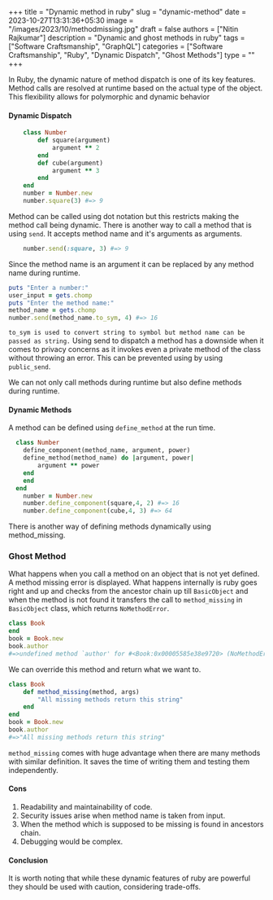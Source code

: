 +++
title = "Dynamic method in ruby"
slug = "dynamic-method"
date = 2023-10-27T13:31:36+05:30
image = "/images/2023/10/methodmissing.jpg"
draft = false
authors = ["Nitin Rajkumar"]
description = "Dynamic and ghost methods in ruby"
tags = ["Software Craftsmanship", "GraphQL"]
categories = ["Software Craftsmanship", "Ruby", "Dynamic Dispatch", "Ghost Methods"]
type = ""
+++

In Ruby, the dynamic nature of method dispatch is one of its key features. Method calls are resolved at runtime based on the actual type of the object. This flexibility allows for polymorphic and dynamic behavior
#### Dynamic Dispatch
```ruby
	class Number
		def square(argument)
			argument ** 2
		end
		def cube(argument)
			argument ** 3
		end
	end
	number = Number.new
	number.square(3) #=> 9
```

Method can be called using dot notation but this restricts making the method call being dynamic. 
There is another way to call a method that is using `send`. It accepts method name and it's arguments as arguments.
```ruby
	number.send(:square, 3) #=> 9
```
Since the method name is an argument it can be replaced by any method name during runtime.
```ruby
puts "Enter a number:" 
user_input = gets.chomp
puts "Enter the method name:" 
method_name = gets.chomp
number.send(method_name.to_sym, 4) #=> 16

```
`to_sym is used to convert string to symbol but method name can be passed as string.`
Using send to dispatch a method has a downside when it comes to privacy concerns as it invokes even a private method of the class without throwing an error. 
This can be prevented using by using `public_send`.

We can not only call methods during runtime but also define methods during runtime.

#### Dynamic Methods
A method can be defined using `define_method` at the run time.
```ruby
  class Number
    define_component(method_name, argument, power)
  	define_method(method_name) do |argument, power|
  		argument ** power
  	end
    end
  end
	number = Number.new
	number.define_component(square,4, 2) #=> 16
	number.define_component(cube,4, 3) #=> 64
```

There is another way of defining methods dynamically using method_missing.

### Ghost Method

What happens when you call a method on an object that is not yet defined. A method missing error is displayed. What happens internally is ruby goes right and up and checks from the ancestor chain up till `BasicObject` and when the method is not found it transfers the call to `method_missing` in `BasicObject` class, which returns `NoMethodError`.

```ruby
class Book	
end
book = Book.new
book.author 
#=>undefined method `author' for #<Book:0x00005585e38e9720> (NoMethodError)
```
We can override this method and return what we want to.
```ruby
class Book	
	def method_missing(method, args)
		"All missing methods return this string"
	end
end
book = Book.new
book.author 
#=>"All missing methods return this string"

```
`method_missing` comes with huge advantage when there are many methods with similar definition. It saves the time of writing them and testing them independently.

#### Cons
1. Readability and maintainability of code.
2. Security issues arise when method name is taken from input.
3. When the method which is supposed to be missing is found in ancestors chain.
4. Debugging would be complex.

#### Conclusion
It is worth noting that while these dynamic features of ruby are powerful they should be used with caution, considering trade-offs.

